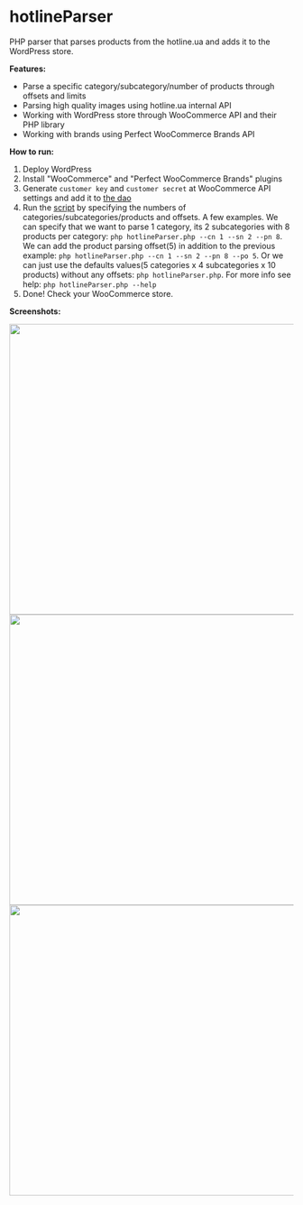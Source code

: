 # hotlineParser

PHP parser that parses products from the hotline.ua and adds it to the WordPress store.

**Features:**
* Parse a specific category/subcategory/number of products through offsets and limits
* Parsing high quality images using hotline.ua internal API
* Working with WordPress store through WooCommerce API and their PHP library
* Working with brands using Perfect WooCommerce Brands API

**How to run:**
1. Deploy WordPress
2. Install "WooCommerce" and "Perfect WooCommerce Brands" plugins
3. Generate `customer key` and `customer secret` at WooCommerce API settings and add it to [the dao](dao/WoocomerceDAO.php)
4. Run the [script](hotlineParser.php) by specifying the numbers of categories/subcategories/products and offsets.
A few examples. We can specify that we want to parse 1 category, its 2 subcategories with 8 products per category:
```php hotlineParser.php --cn 1 --sn 2 --pn 8```.
We can add the product parsing offset(5) in addition to the previous example:
```php hotlineParser.php --cn 1 --sn 2 --pn 8 --po 5```.
Or we can just use the defaults values(5 categories x 4 subcategories x 10 products) without any offsets:
```php hotlineParser.php```.
For more info see help:
```php hotlineParser.php --help```
5. Done! Check your WooCommerce store.

**Screenshots:**

<img src="screenshots/Screenshot_4.png" width="960" height="515">

<img src="screenshots/Screenshot_7.png" width="960" height="515">

<img src="screenshots/Screenshot_8.png" width="960" height="515">
